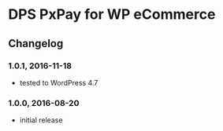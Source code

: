 # DPS PxPay for WP eCommerce

## Changelog

### 1.0.1, 2016-11-18

* tested to WordPress 4.7

### 1.0.0, 2016-08-20

* initial release
